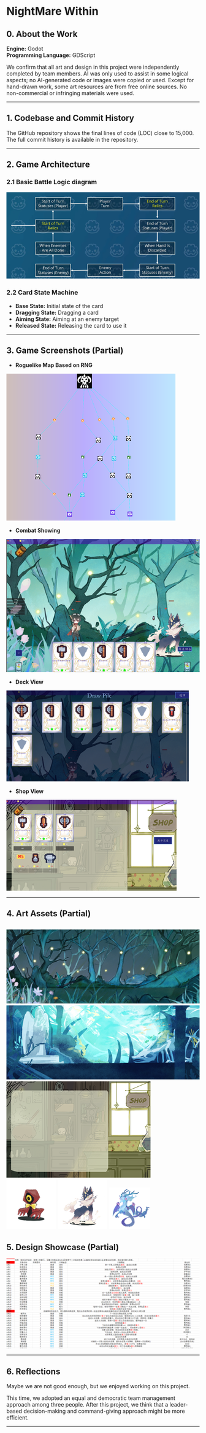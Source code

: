 # NightMare Within

## 0. About the Work

**Engine:** Godot  
**Programming Language:** GDScript

We confirm that all art and design in this project were independently completed by team members. AI was only used to assist in some logical aspects; no AI-generated code or images were copied or used. Except for hand-drawn work, some art resources are from free online sources. No non-commercial or infringing materials were used.

---

## 1. Codebase and Commit History

The GitHub repository shows the final lines of code (LOC) close to 15,000. The full commit history is available in the repository.

---

## 2. Game Architecture

### 2.1 Basic Battle Logic diagram 

![alt text](NightMare_Within/Intro/image0.png)

### 2.2 Card State Machine

- **Base State:** Initial state of the card  
- **Dragging State:** Dragging a card  
- **Aiming State:** Aiming at an enemy target  
- **Released State:** Releasing the card to use it

---

## 3. Game Screenshots (Partial)

- **Roguelike Map Based on RNG**  

![alt text](NightMare_Within/Intro/image.png)

- **Combat Showing** 

![alt text](NightMare_Within/Intro/image-1.png)

- **Deck View** 

![alt text](NightMare_Within/Intro/image-2.png)

- **Shop View**

![alt text](NightMare_Within/Intro/image-3.png)

---

## 4. Art Assets (Partial)
![alt text](NightMare_Within/Intro/image-5.png)
![alt text](NightMare_Within/Intro/image-7.png)
![alt text](NightMare_Within/Intro/image-8.png)
![alt text](NightMare_Within/Intro/image-9.png)
![alt text](NightMare_Within/Intro/image-10.png)
![alt text](NightMare_Within/Intro/image-11.png)
---

## 5. Design Showcase (Partial)

![alt text](NightMare_Within/Intro/image-12.png)

---

## 6. Reflections

Maybe we are not good enough, but we enjoyed working on this project.

This time, we adopted an equal and democratic team management approach among three people. After this project, we think that a leader-based decision-making and command-giving approach might be more efficient.

---
